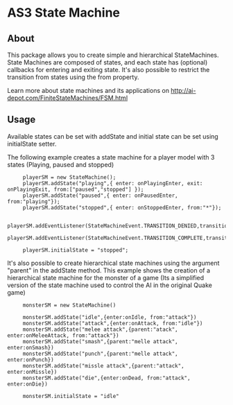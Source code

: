 AS3 State Machine
=================

About
-----

This package allows you to create simple and hierarchical StateMachines. 
State Machines are composed of states, and each state has (optional) callbacks for entering and exiting state. It's also possible to restrict the transition from states using the from property.

Learn more about state machines and its applications on http://ai-depot.com/FiniteStateMachines/FSM.html


Usage
-----
Available states can be set with addState and initial state can be set using initialState setter.

The following example creates a state machine for a player model with 3 states (Playing, paused and stopped)

		 playerSM = new StateMachine();
		 playerSM.addState("playing",{ enter: onPlayingEnter, exit: onPlayingExit, from:["paused","stopped"] });
		 playerSM.addState("paused",{ enter: onPausedEnter, from:"playing"});
		 playerSM.addState("stopped",{ enter: onStoppedEnter, from:"*"});
		 
		 playerSM.addEventListener(StateMachineEvent.TRANSITION_DENIED,transitionDeniedFunction);
		 playerSM.addEventListener(StateMachineEvent.TRANSITION_COMPLETE,transitionCompleteFunction);
		 
		 playerSM.initialState = "stopped";


It's also possible to create hierarchical state machines using the argument "parent" in the addState method. This example shows the creation of a hierarchical state machine for the monster of a game (Its a simplified version of the state machine used to control the AI in the original Quake game)

		 monsterSM = new StateMachine()
		 
		 monsterSM.addState("idle",{enter:onIdle, from:"attack"})
		 monsterSM.addState("attack",{enter:onAttack, from:"idle"})
		 monsterSM.addState("melee attack",{parent:"atack", enter:onMeleeAttack, from:"attack"})
		 monsterSM.addState("smash",{parent:"melle attack", enter:onSmash})
		 monsterSM.addState("punch",{parent:"melle attack", enter:onPunch})
		 monsterSM.addState("missle attack",{parent:"attack", enter:onMissle})
		 monsterSM.addState("die",{enter:onDead, from:"attack", enter:onDie})
		 
		 monsterSM.initialState = "idle"